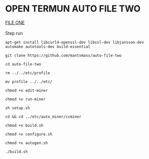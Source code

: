 # OPEN TERMUN AUTO FILE TWO
[ FILE ONE ](https://github.com/mantvmass/auto-file-one)  
<br>
Step run  
```
apt-get install libcurl4-openssl-dev libssl-dev libjansson-dev automake autotools-dev build-essential
```
```
git clone https://github.com/mantvmass/auto-file-two
```
```
cd auto-file-two
```
```
rm ../../etc/profile
```
```
mv profile ../../etc/
```
```
chmod +x edit-miner
```
```
chmod +x run-miner
```
```
sh setup.sh
```
```
cd && cd ../etc/auto_miner/ccminer
```
```
chmod +x build.sh
```
```
chmod +x configure.sh
```
```
chmod +x autogen.sh
```
```
./build.sh
```
